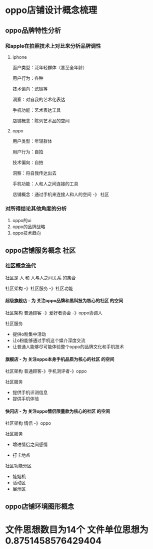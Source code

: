 # oppo店铺设计概念梳理

## oppo品牌特性分析

### 和apple在拍照技术上对比来分析品牌调性

1. iphone

   面户类型：泛年轻群体（甚至全年龄）

   用户行为：各种

   技术偏向：滤镜等

   洞察：对自我的艺术化表达

   手机功能：艺术表达工具

   店铺概念：陈列艺术品的空间

   

2. oppo

   用户类型：年轻群体

   用户行为：自拍

   技术偏向：自拍

   洞察：将自我传达出去

   手机功能：人和人之间连接的工具 

   店铺概念：通过手机来连接人和人的空间 -》 社区

### 对所得结论其他角度的分析

1. oppo的ui
2. oppo的品牌战略
3. oppo技术趋向

## oppo店铺服务概念 社区

### 社区概念迭代

社区是 人 和 人与人之间关系 的集合

社区架构 -》社区服务 -》社区功能

#### 超级旗舰店 - 为 关注oppo品牌和黑科技为核心的社区 的空间

社区架构 普通顾客 -》爱好者协会 -》oppo协调人

社区服务

* 提供o粉集中活动
* 让o粉能够通过手机这个媒介深度交流
* 让普通人能够尽可能体验整个oppo的品牌文化和手机技术

#### 旗舰店 - 为 关注oppo本身手机品质为核心的社区 的空间

社区架构 普通顾客-》手机测评者-》oppo

社区服务

* 提供手机评测信息
* 提供手机体验

#### 快闪店 - 为 关注oppo情侣限量款为核心的社区 的空间

社区架构 情侣 -》oppo

社区服务

* 增进情侣之间感情

* 打卡地点

社区功能分区

* 娃娃机
* 活动区
* 展示区

## oppo店铺环境图形概念





# 文件思想数目为14个 文件单位思想为0.8751458576429404